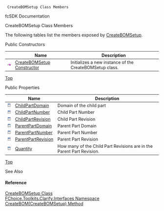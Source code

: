 ﻿     CreateBOMSetup Class Members                                                   

fcSDK Documentation

CreateBOMSetup Class Members

The following tables list the members exposed by [CreateBOMSetup](FChoice.Toolkits.Clarify~FChoice.Toolkits.Clarify.Interfaces.CreateBOMSetup.md).

Public Constructors

|   | Name | Description |
| --- | --- | --- |
| ![Public Constructor](dotnetimages/publicConstructor.png) | [CreateBOMSetup Constructor](FChoice.Toolkits.Clarify~FChoice.Toolkits.Clarify.Interfaces.CreateBOMSetup~_ctor.md) | Initializes a new instance of the CreateBOMSetup class.   |

[Top](#top)

Public Properties

|   | Name | Description |
| --- | --- | --- |
| ![Public Property](dotnetimages/publicProperty.png) | [ChildPartDomain](FChoice.Toolkits.Clarify~FChoice.Toolkits.Clarify.Interfaces.CreateBOMSetup~ChildPartDomain.md) | Domain of the child part   |
| ![Public Property](dotnetimages/publicProperty.png) | [ChildPartNumber](FChoice.Toolkits.Clarify~FChoice.Toolkits.Clarify.Interfaces.CreateBOMSetup~ChildPartNumber.md) | Child Part Number   |
| ![Public Property](dotnetimages/publicProperty.png) | [ChildPartRevision](FChoice.Toolkits.Clarify~FChoice.Toolkits.Clarify.Interfaces.CreateBOMSetup~ChildPartRevision.md) | Child Part Revision   |
| ![Public Property](dotnetimages/publicProperty.png) | [ParentPartDomain](FChoice.Toolkits.Clarify~FChoice.Toolkits.Clarify.Interfaces.CreateBOMSetup~ParentPartDomain.md) | Parent Part Domain   |
| ![Public Property](dotnetimages/publicProperty.png) | [ParentPartNumber](FChoice.Toolkits.Clarify~FChoice.Toolkits.Clarify.Interfaces.CreateBOMSetup~ParentPartNumber.md) | Parent Part Number   |
| ![Public Property](dotnetimages/publicProperty.png) | [ParentPartRevision](FChoice.Toolkits.Clarify~FChoice.Toolkits.Clarify.Interfaces.CreateBOMSetup~ParentPartRevision.md) | Parent Part Revision   |
| ![Public Property](dotnetimages/publicProperty.png) | [Quantity](FChoice.Toolkits.Clarify~FChoice.Toolkits.Clarify.Interfaces.CreateBOMSetup~Quantity.md) | How many of the Child Part Revisions are in the Parent Part Revision.   |

[Top](#top)

See Also

#### Reference

[CreateBOMSetup Class](FChoice.Toolkits.Clarify~FChoice.Toolkits.Clarify.Interfaces.CreateBOMSetup.md)  
[FChoice.Toolkits.Clarify.Interfaces Namespace](FChoice.Toolkits.Clarify~FChoice.Toolkits.Clarify.Interfaces_namespace.md)  
[CreateBOM(CreateBOMSetup) Method](FChoice.Toolkits.Clarify~FChoice.Toolkits.Clarify.Interfaces.InterfacesToolkit~CreateBOM(CreateBOMSetup).md)